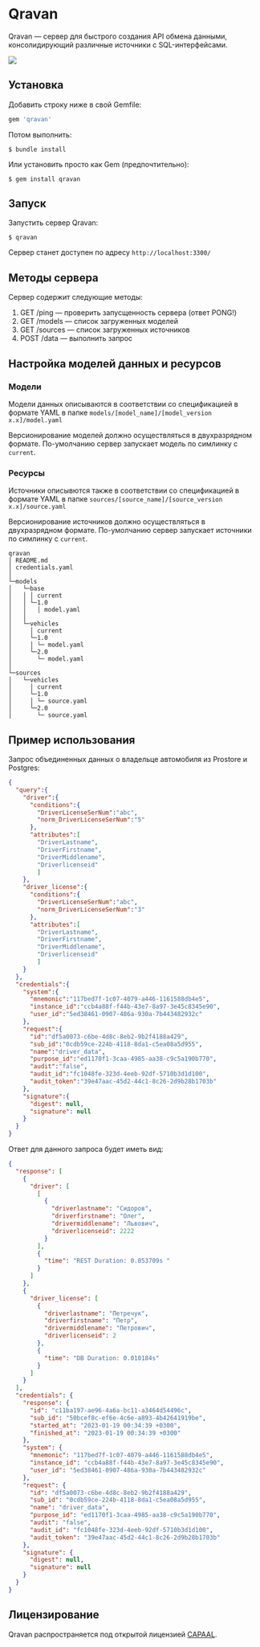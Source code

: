 # Qravan 
Qravan — сервер для быстрого создания API обмена данными, консолидирующий различные источники с SQL-интерфейсами.

![](assets/images/qravan.png)
## Установка

Добавить строку ниже в свой Gemfile:

```ruby
gem 'qravan'
```

Потом выполнить:

    $ bundle install

Или установить просто как Gem (предпочтительно):

    $ gem install qravan

## Запуск
Запустить сервер Qravan:

    $ qravan

Сервер станет доступен по адресу `http://localhost:3300/`

## Методы сервера
Сервер содержит следующие методы:
1. GET /ping — проверить запусщенность сервера (ответ PONG!)
2. GET /models — список загруженных моделей
3. GET /sources — список загруженных источников
4. POST /data — выполнить запрос


## Настройка моделей данных и ресурсов
### Модели
Модели данных описываются в соответствии со спецификацией в формате 
YAML в папке `models/[model_name]/[model_version x.x]/model.yaml`

Версионирование моделей должно осуществляться в двухразрядном формате. 
По-умолчанию сервер запускает модель по симлинку с `current`. 

### Ресурсы
Источники описывются также в соответствии со спецификацией в формате
YAML в папке `sources/[source_name]/[source_version x.x]/source.yaml`

Версионирование источников должно осуществляться в двухразрядном формате. 
По-умолчанию сервер запускает источники по симлинку с `current`.

```
qravan
│ README.md
│ credentials.yaml 
│      
└─models
│   └─base
│   │ │ current
│   │ └─1.0
│   │   │ model.yaml
│   │
│   └─vehicles
│     │ current
│     └─1.0
│     │ └─ model.yaml
│     └─2.0
│       └─ model.yaml
│     
└─sources
│   └─vehicles
│     │ current
│     └─1.0
│     │ └─ source.yaml
│     └─2.0
│       └─ source.yaml
```
## Пример использования

Запрос объединенных данных о владельце автомобиля из Prostore и Postgres:
```json
{
  "query":{
    "driver":{
      "conditions":{
        "DriverLicenseSerNum":"abc",
        "norm_DriverLicenseSerNum":"5"
      },
      "attributes":[
        "DriverLastname",
        "DriverFirstname",
        "DriverMiddlename",
        "Driverlicenseid"
        ]
    },
    "driver_license":{
      "conditions":{
        "DriverLicenseSerNum":"abc",
        "norm_DriverLicenseSerNum":"3"
      },
      "attributes":[
        "DriverLastname",
        "DriverFirstname",
        "DriverMiddlename",
        "Driverlicenseid"
        ]
    }
  },
  "credentials":{
    "system":{
      "mnemonic":"117bed7f-1c07-4079-a446-1161588db4e5",
      "instance_id":"ccb4a88f-f44b-43e7-8a97-3e45c8345e90",
      "user_id":"5ed38461-0907-486a-930a-7b443482932c"
    },
    "request":{
      "id":"df5a0073-c6be-4d8c-8eb2-9b2f4188a429",
      "sub_id":"0cdb59ce-224b-4118-8da1-c5ea08a5d955",
      "name":"driver_data",
      "purpose_id":"ed1170f1-3caa-4985-aa38-c9c5a190b770",
      "audit":"false",
      "audit_id":"fc1048fe-323d-4eeb-92df-5710b3d1d100",
      "audit_token":"39e47aac-45d2-44c1-8c26-2d9b28b1703b"
    },
    "signature":{
      "digest": null,
      "signature": null
    }
  }
}
```

Ответ для данного запроса будет иметь вид:
```json
{
  "response": [
    {
      "driver": [
        [
          {
            "driverlastname": "Сидоров",
            "driverfirstname": "Олег",
            "drivermiddlename": "Львович",
            "driverlicenseid": 2222
          }
        ],
        {
          "time": "REST Duration: 0.053709s "
        }
      ]
    },
    {
      "driver_license": [
        {
          "driverlastname": "Петречук",
          "driverfirstname": "Петр",
          "drivermiddlename": "Петрович",
          "driverlicenseid": 2
        },
        {
          "time": "DB Duration: 0.010184s"
        }
      ]
    }
  ],
  "credentials": {
    "response": {
      "id": "c11ba197-ae96-4a6a-bc11-a3464d54496c",
      "sub_id": "50bcef8c-ef6e-4c6e-a893-4b42641919be",
      "started_at": "2023-01-19 00:34:39 +0300",
      "finished_at": "2023-01-19 00:34:39 +0300"
    },
    "system": {
      "mnemonic": "117bed7f-1c07-4079-a446-1161588db4e5",
      "instance_id": "ccb4a88f-f44b-43e7-8a97-3e45c8345e90",
      "user_id": "5ed38461-0907-486a-930a-7b443482932c"
    },
    "request": {
      "id": "df5a0073-c6be-4d8c-8eb2-9b2f4188a429",
      "sub_id": "0cdb59ce-224b-4118-8da1-c5ea08a5d955",
      "name": "driver_data",
      "purpose_id": "ed1170f1-3caa-4985-aa38-c9c5a190b770",
      "audit": "false",
      "audit_id": "fc1048fe-323d-4eeb-92df-5710b3d1d100",
      "audit_token": "39e47aac-45d2-44c1-8c26-2d9b28b1703b"
    },
    "signature": {
      "digest": null,
      "signature": null
    }
  }
}
```

## Лицензирование

Qravan распространяется под открытой лицензией [CAPAAL](LICENSE).
